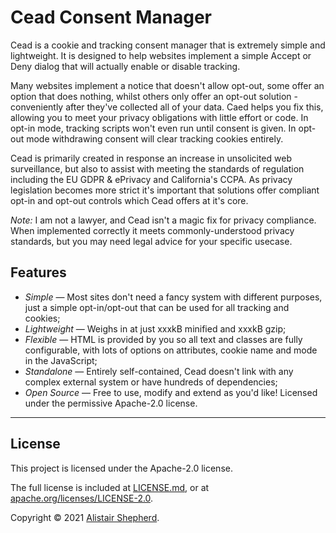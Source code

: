 # Cead Consent Manager

Cead is a cookie and tracking consent manager that is extremely simple and lightweight. It is designed to help websites implement a simple Accept or Deny dialog that will actually enable or disable tracking.

Many websites implement a notice that doesn't allow opt-out, some offer an option that does nothing, whilst others only offer an opt-out solution - conveniently after they've collected all of your data.
Caed helps you fix this, allowing you to meet your privacy obligations with little effort or code. In opt-in mode, tracking scripts won't even run until consent is given. In opt-out mode withdrawing consent will clear tracking cookies entirely.

Cead is primarily created in response an increase in unsolicited web surveillance, but also to assist with meeting the standards of regulation including the EU GDPR &amp; ePrivacy and California's CCPA. As privacy legislation becomes more strict it's important that solutions offer compliant opt-in and opt-out controls which Cead offers at it's core.

*Note:* I am not a lawyer, and Cead isn't a magic fix for privacy compliance. When implemented correctly it meets commonly-understood privacy standards, but you may need legal advice for your specific usecase.

## Features

- *Simple* — Most sites don't need a fancy system with different purposes, just a simple opt-in/opt-out that can be used for all tracking and cookies;
- *Lightweight* — Weighs in at just xxxkB minified and xxxkB gzip;
- *Flexible* — HTML is provided by you so all text and classes are fully configurable, with lots of options on attributes, cookie name and mode in the JavaScript;
- *Standalone* — Entirely self-contained, Cead doesn't link with any complex external system or have hundreds of dependencies;
- *Open Source* — Free to use, modify and extend as you'd like! Licensed under the permissive Apache-2.0 license.

---

## License

This project is licensed under the Apache-2.0 license.

The full license is included at [LICENSE.md](https://github.com/Accudio/cead-consent/blob/main/LICENSE.md), or at [apache.org/licenses/LICENSE-2.0](https://www.apache.org/licenses/LICENSE-2.0).

Copyright © 2021 [Alistair Shepherd](https://alistairshepherd.uk).
